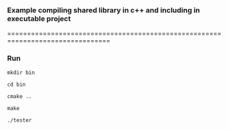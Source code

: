 
### Example compiling shared library in c++ and including in executable project
================================================================================
</br>


### Run

```mkdir bin```

```cd bin```

```cmake ..```

```make```

```./tester```
